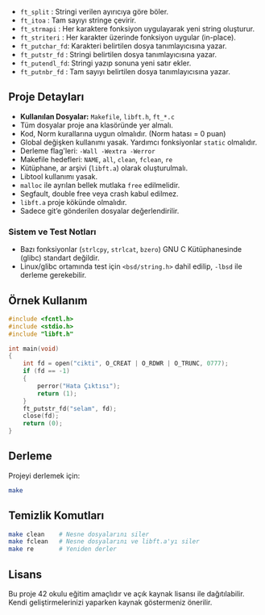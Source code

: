 - `ft_split`     : Stringi verilen ayırıcıya göre böler.
- `ft_itoa`      : Tam sayıyı stringe çevirir.
- `ft_strmapi`   : Her karaktere fonksiyon uygulayarak yeni string oluşturur.
- `ft_striteri`  : Her karakter üzerinde fonksiyon uygular (in-place).
- `ft_putchar_fd`: Karakteri belirtilen dosya tanımlayıcısına yazar.
- `ft_putstr_fd` : Stringi belirtilen dosya tanımlayıcısına yazar.
- `ft_putendl_fd`: Stringi yazıp sonuna yeni satır ekler.
- `ft_putnbr_fd` : Tam sayıyı belirtilen dosya tanımlayıcısına yazar.

## Proje Detayları

- **Kullanılan Dosyalar:** `Makefile`, `libft.h`, `ft_*.c`
- Tüm dosyalar proje ana klasöründe yer almalı.
- Kod, Norm kurallarına uygun olmalıdır. (Norm hatası = 0 puan)
- Global değişken kullanımı yasak. Yardımcı fonksiyonlar `static` olmalıdır.
- Derleme flag'leri: `-Wall -Wextra -Werror`
- Makefile hedefleri: `NAME`, `all`, `clean`, `fclean`, `re`
- Kütüphane, ar arşivi (`libft.a`) olarak oluşturulmalı.
- Libtool kullanımı yasak.
- `malloc` ile ayrılan bellek mutlaka `free` edilmelidir.
- Segfault, double free veya crash kabul edilmez.
- `libft.a` proje kökünde olmalıdır.
- Sadece git’e gönderilen dosyalar değerlendirilir.

### Sistem ve Test Notları

- Bazı fonksiyonlar (`strlcpy`, `strlcat`, `bzero`) GNU C Kütüphanesinde (glibc) standart değildir.
- Linux/glibc ortamında test için `<bsd/string.h>` dahil edilip, `-lbsd` ile derleme gerekebilir.

## Örnek Kullanım

```c
#include <fcntl.h>
#include <stdio.h>
#include "libft.h"

int main(void)
{
    int fd = open("cikti", O_CREAT | O_RDWR | O_TRUNC, 0777);
    if (fd == -1)
    {
        perror("Hata Çıktısı");
        return (1);
    }
    ft_putstr_fd("selam", fd);
    close(fd);
    return (0);
}
```

## Derleme

Projeyi derlemek için:
```sh
make
```

## Temizlik Komutları

```sh
make clean    # Nesne dosyalarını siler
make fclean   # Nesne dosyalarını ve libft.a'yı siler
make re       # Yeniden derler
```

## Lisans

Bu proje 42 okulu eğitim amaçlıdır ve açık kaynak lisansı ile dağıtılabilir. Kendi geliştirmelerinizi yaparken kaynak göstermeniz önerilir.
